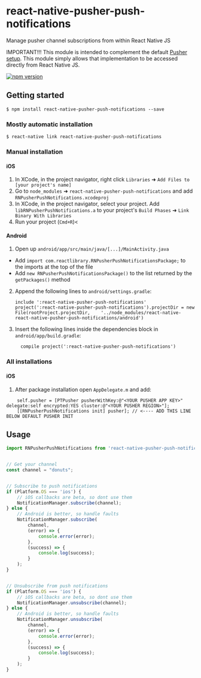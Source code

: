 # react-native-pusher-push-notifications
Manage pusher channel subscriptions from within React Native JS

IMPORTANT!!! This module is intended to complement the default [Pusher setup](https://pusher.com/docs/push_notifications).  This module simply allows that implementation to be accessed directly from React Native JS.

[![npm version](https://badge.fury.io/js/react-native-pusher-push-notifications.svg)](https://badge.fury.io/js/react-native-pusher-push-notifications)

## Getting started

`$ npm install react-native-pusher-push-notifications --save`

### Mostly automatic installation

`$ react-native link react-native-pusher-push-notifications`

### Manual installation

#### iOS

1. In XCode, in the project navigator, right click `Libraries` ➜ `Add Files to [your project's name]`
2. Go to `node_modules` ➜ `react-native-pusher-push-notifications` and add `RNPusherPushNotifications.xcodeproj`
3. In XCode, in the project navigator, select your project. Add `libRNPusherPushNotifications.a` to your project's `Build Phases` ➜ `Link Binary With Libraries`
4. Run your project (`Cmd+R`)<

#### Android

1. Open up `android/app/src/main/java/[...]/MainActivity.java`
  - Add `import com.reactlibrary.RNPusherPushNotificationsPackage;` to the imports at the top of the file
  - Add `new RNPusherPushNotificationsPackage()` to the list returned by the `getPackages()` method
2. Append the following lines to `android/settings.gradle`:
  	```
  	include ':react-native-pusher-push-notifications'
  	project(':react-native-pusher-push-notifications').projectDir = new File(rootProject.projectDir, 	'../node_modules/react-native-react-native-pusher-push-notifications/android')
  	```
3. Insert the following lines inside the dependencies block in `android/app/build.gradle`:
  	```
      compile project(':react-native-pusher-push-notifications')
  	```

### All installations

#### iOS

1. After package installation open `AppDelegate.m` and add:
```aidl
    self.pusher = [PTPusher pusherWithKey:@"<YOUR PUSHER APP KEY>" delegate:self encrypted:YES cluster:@"<YOUR PUSHER REGION>"];
    [[RNPusherPushNotifications init] pusher]; // <---- ADD THIS LINE BELOW DEFAULT PUSHER INIT
```

## Usage
```javascript
import RNPusherPushNotifications from 'react-native-pusher-push-notifications';


// Get your channel
const channel = "donuts";


// Subscribe to push notifications
if (Platform.OS === 'ios') {
    // iOS callbacks are beta, so dont use them
    NotificationManager.subscribe(channel);
} else {
    // Android is better, so handle faults
    NotificationManager.subscribe(
        channel,
        (error) => {
            console.error(error);
        },
        (success) => {
            console.log(success);
        }
    );
}


// Unsubscribe from push notifications
if (Platform.OS === 'ios') {
    // iOS callbacks are beta, so dont use them
    NotificationManager.unsubscribe(channel);
} else {
    // Android is better, so handle faults
    NotificationManager.unsubscribe(
        channel,
        (error) => {
            console.error(error);
        },
        (success) => {
            console.log(success);
        }
    );
}
```
  
